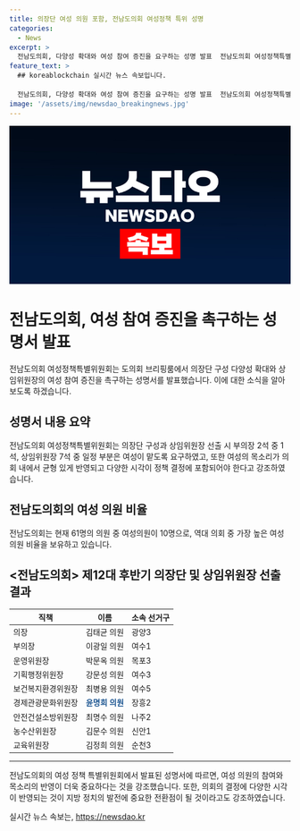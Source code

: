 ```yaml
---
title: 의장단 여성 의원 포함, 전남도의회 여성정책 특위 성명
categories:
  - News
excerpt: >
  전남도의회, 다양성 확대와 여성 참여 증진을 요구하는 성명 발표  전남도의회 여성정책특별위원회는 의장단 구성의 다양성 확대와 상임위원장의 여성 참여 증진을 요구하는 성명서를 발표했다. 위원장은 여성의 목소리가 정책 결정에 반영되어야 하며, 의회가 유리천장을 깨고 변화해야 한다고 주장했다. 현재 전남도의회의 여성의원 비율은 10명 중 1명으로 가장 높으며, 이에 대한 요구가 더욱 강조되고 있다. 
feature_text: >
  ## koreablockchain 실시간 뉴스 속보입니다.

  전남도의회, 다양성 확대와 여성 참여 증진을 요구하는 성명 발표  전남도의회 여성정책특별위원회는 의장단 구성의 다양성 확대와 상임위원장의 여성 참여 증진을 요구하는 성명서를 발표했다. 위원장은 여성의 목소리가 정책 결정에 반영되어야 하며, 의회가 유리천장을 깨고 변화해야 한다고 주장했다. 현재 전남도의회의 여성의원 비율은 10명 중 1명으로 가장 높으며, 이에 대한 요구가 더욱 강조되고 있다. 
image: '/assets/img/newsdao_breakingnews.jpg'
---
```


<p><img src="/assets/img/newsdao_breakingnews.jpg" alt="koreablockchain 속보" /></p>

<h1>전남도의회, 여성 참여 증진을 촉구하는 성명서 발표</h1>

<p data-ke-size="size16">전남도의회 여성정책특별위원회는 도의회 브리핑룸에서 의장단 구성 다양성 확대와 상임위원장의 여성 참여 증진을 촉구하는 성명서를 발표했습니다. 이에 대한 소식을 알아보도록 하겠습니다.</p>

<h2 data-ke-size="size26">성명서 내용 요약</h2>

<p data-ke-size="size16">전남도의회 여성정책특별위원회는 의장단 구성과 상임위원장 선출 시 부의장 2석 중 1석, 상임위원장 7석 중 일정 부분은 여성이 맡도록 요구하였고, 또한 여성의 목소리가 의회 내에서 균형 있게 반영되고 다양한 시각이 정책 결정에 포함되어야 한다고 강조하였습니다.</p>

<h2 data-ke-size="size26">전남도의회의 여성 의원 비율</h2>

<p data-ke-size="size16">전남도의회는 현재 61명의 의원 중 여성의원이 10명으로, 역대 의회 중 가장 높은 여성 의원 비율을 보유하고 있습니다.</p>

<h2 data-ke-size="size26">&lt;전남도의회&gt; 제12대 후반기 의장단 및 상임위원장 선출 결과</h2>

<table>
    <thead>
        <tr>
            <th>직책</th>
            <th>이름</th>
            <th>소속 선거구</th>
        </tr>
    </thead>
    <tbody>
        <tr>
            <td>의장</td>
            <td>김태균 의원</td>
            <td>광양3</td>
        </tr>
        <tr>
            <td>부의장</td>
            <td>이광일 의원</td>
            <td>여수1</td>
        </tr>
        <tr>
            <td>운영위원장</td>
            <td>박문옥 의원</td>
            <td>목포3</td>
        </tr>
        <tr>
            <td>기획행정위원장</td>
            <td>강문성 의원</td>
            <td>여수3</td>
        </tr>
        <tr>
            <td>보건복지환경위원장</td>
            <td>최병용 의원</td>
            <td>여수5</td>
        </tr>
        <tr>
            <td>경제관광문화위원장</td>
            <td><b><span style="color: #1a5490;">윤명희 의원</span></b></td>
            <td>장흥2</td>
        </tr>
        <tr>
            <td>안전건설소방위원장</td>
            <td>최명수 의원</td>
            <td>나주2</td>
        </tr>
        <tr>
            <td>농수산위원장</td>
            <td>김문수 의원</td>
            <td>신안1</td>
        </tr>
        <tr>
            <td>교육위원장</td>
            <td>김정희 의원</td>
            <td>순천3</td>
        </tr>
    </tbody>
</table>

<p data-ke-size="size16"></p>

<hr>

<p data-ke-size="size16">전남도의회의 여성 정책 특별위원회에서 발표된 성명서에 따르면, 여성 의원의 참여와 목소리의 반영이 더욱 중요하다는 것을 강조했습니다. 또한, 의회의 결정에 다양한 시각이 반영되는 것이 지방 정치의 발전에 중요한 전환점이 될 것이라고도 강조하였습니다.</p>
실시간 뉴스 속보는, <a href="https://newsdao.kr" rel="dofollow">https://newsdao.kr</a>


